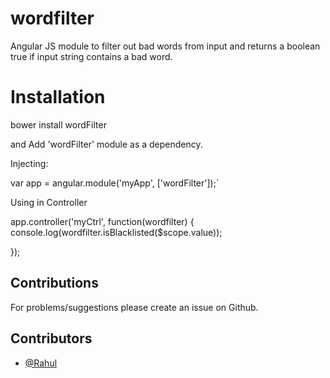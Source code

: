 # wordfilter
Angular JS module to filter out bad words from input and returns a boolean true if input string contains a bad word.


# Installation

bower install wordFilter

and Add 'wordFilter' module as a dependency.

Injecting: 

var app = angular.module('myApp', ['wordFilter']);`

Using in Controller

app.controller('myCtrl', function(wordfilter) {
    console.log(wordfilter.isBlacklisted($scope.value));
    
}); 

## Contributions

For problems/suggestions please create an issue on Github.

## Contributors

* [@Rahul](https://github.com/rahulvarma1906/wordfilter)
